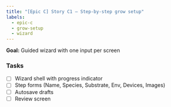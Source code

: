 ```yaml
---
title: "[Epic C] Story C1 — Step-by-step grow setup"
labels:
  - epic-c
  - grow-setup
  - wizard
---
```


**Goal:** Guided wizard with one input per screen

### Tasks
- [ ] Wizard shell with progress indicator
- [ ] Step forms (Name, Species, Substrate, Env, Devices, Images)
- [ ] Autosave drafts
- [ ] Review screen
